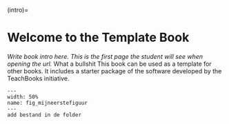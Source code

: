 (intro)=
# Welcome to the Template Book

_Write book intro here. This is the first page the student will see when opening the url._
What a bullshit
This book can be used as a template for other books. It includes a starter package of the software developed by the TeachBooks initiative.
``` {figure} figures/PXL_20241126_151257750.jpg
---
width: 50%
name: fig_mijneerstefiguur
---
add bestand in de folder
```
